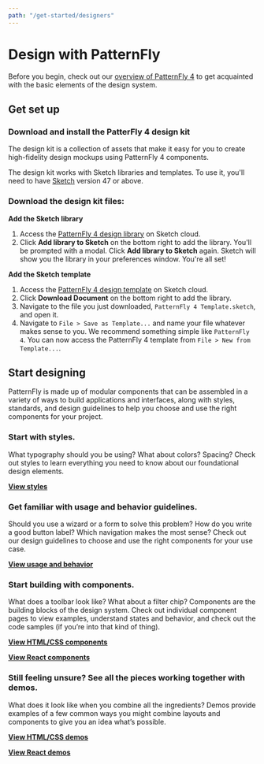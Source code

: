 ```yaml
---
path: "/get-started/designers"
---
```

# Design with PatternFly
Before you begin, check out our [overview of PatternFly 4](/get-started/about) to get acquainted with the basic elements of the design system.

## Get set up

### Download and install the PatterFly 4 design kit
The design kit is a collection of assets that make it easy for you to create high-fidelity design mockups using PatternFly 4 components.

The design kit works with Sketch libraries and templates. To use it, you'll need to have [Sketch](https://www.sketch.com/) version 47 or above.

### Download the design kit files:

**Add the Sketch library**

1. Access the [PatternFly 4 design library](https://sketch.cloud/s/wxoZ9) on Sketch cloud.
2. Click **Add library to Sketch** on the bottom right to add the library. You'll be prompted with a modal. Click **Add library to Sketch** again. Sketch will show you the library in your preferences window. You're all set!

**Add the Sketch template**

1. Access the [PatternFly 4 design template](https://sketch.cloud/s/wxydj) on Sketch cloud.
2. Click **Download Document** on the bottom right to add the library.
3. Navigate to the file you just downloaded, `PatternFly 4 Template.sketch`, and open it.
4. Navigate to `File > Save as Template...` and name your file whatever makes sense to you. We recommend something simple like `PatternFly 4`. You can now access the PatternFly 4 template from `File > New from Template...`.

## Start designing
PatternFly is made up of modular components that can be assembled in a variety of ways to build applications and interfaces, along with styles, standards, and design guidelines to help you choose and use the right components for your project.

### Start with styles.
What typography should you be using? What about colors? Spacing? Check out styles to learn everything you need to know about our foundational design elements.

[**View styles**](/design-guidelines/styles/icons) <i class="blueArrow fas fa-arrow-right pf-u-mx-sm"></i>

### Get familiar with usage and behavior guidelines.
Should you use a wizard or a form to solve this problem? How do you write a good button label? Which navigation makes the most sense? Check out our design guidelines to choose and use the right components for your use case.

[**View usage and behavior**](/design-guidelines/usage-and-behavior/about-modal) <i class="blueArrow fas fa-arrow-right pf-u-mx-sm"></i>

### Start building with components.
What does a toolbar look like? What about a filter chip? Components are the building blocks of the design system. Check out individual component pages to view examples, understand states and behavior, and check out the code samples (if you’re into that kind of thing).

[**View HTML/CSS components**](/documentation/core) <i class="blueArrow fas fa-arrow-right pf-u-mx-sm"></i>

[**View React components**](/documentation/react) <i class="blueArrow fas fa-arrow-right pf-u-mx-sm"></i>

### Still feeling unsure? See all the pieces working together with demos.
What does it look like when you combine all the ingredients? Demos provide examples of a few common ways you might combine layouts and components to give you an idea what’s possible.

[**View HTML/CSS demos**](/documentation/core/demos) <i class="blueArrow fas fa-arrow-right pf-u-mx-sm"></i>

[**View React demos**](/documentation/react/demos) <i class="blueArrow fas fa-arrow-right pf-u-mx-sm"></i>


<!-- **WIP - still need to gather details on how this will work**

### Download and install the PatterFly 4 design kit
The PatternFly 4 Design Kit is a collection of assets that make it easy for you to create high-fidelity design mockups using PatternFly 4 components.

**Before you start**
You need [Sketch](URL) (v47 or higher) installed. The PatternFly 4 design kit works with Sketch libraries. To use libraries, you’ll need Sketch version 47 or above. Why Sketch? It’s the industry standard for design tooling and it makes our lives easier.

**Download the design kit files:**
1. Go to the design kit repo.
2. Complete the following step for files PatternFly 4.sketch and PatternFly Template.sketch
    * Click on the file name and then click **View Raw**. The files will be downloaded to your local machine. You can move the files to any directory that makes sense to you.

**Add PatternFly 4 to your Sketch library:**
1. Open Sketch.
2. Navigate to ```Sketch > Preferences``` and open the Libraries tab.
Click Add library.
3. Navigate to the directory you copied the design kit files to and select the file PatternFly ?.sketch. PatternFly styles are added to your library.

**Add PatternFly 4 as a template:**
1. From your PatternFly design kit directory, use Sketch to open the file PatternFly Template.sketch
2. In Sketch, select ```File > Save as template```.
3. **Start using the design kit!** That’s it - you’re all set to start using PatternFly 4 in your designs. -->
